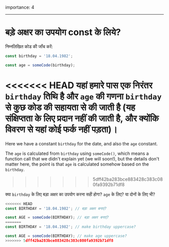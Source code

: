 importance: 4

---

# बड़े अक्षर का उपयोग const के लिये?

निम्नलिखित कोड की जाँच करें:

```js
const birthday = '18.04.1982';

const age = someCode(birthday);
```

<<<<<<< HEAD
यहां हमारे पास एक निरंतर `birthday` तिथि है और `age` की गणना `birthday` से कुछ कोड की सहायता से की जाती है (यह संक्षिप्तता के लिए प्रदान नहीं की जाती है, और क्योंकि विवरण से यहां कोई फर्क नहीं पड़ता)।
=======
Here we have a constant `birthday` for the date, and also the `age` constant.

The `age` is calculated from `birthday` using `someCode()`, which means a function call that we didn't explain yet (we will soon!), but the details don't matter here, the point is that `age` is calculated somehow based on the `birthday`.
>>>>>>> 5dff42ba283bce883428c383c080fa9392b71df8

क्या `birthday` के लिए बड़ा अक्षर का उपयोग करना सही होगा? `age` के लिए? या दोनों के लिए भी?

```js
<<<<<<< HEAD
const BIRTHDAY = '18.04.1982'; // बड़ा अक्षर बनाएं?

const AGE = someCode(BIRTHDAY); // बड़ा अक्षर बनाएं?
=======
const BIRTHDAY = '18.04.1982'; // make birthday uppercase?

const AGE = someCode(BIRTHDAY); // make age uppercase?
>>>>>>> 5dff42ba283bce883428c383c080fa9392b71df8
```
